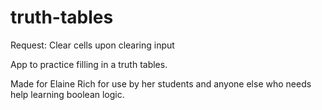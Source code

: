 truth-tables
============

Request:
    Clear cells upon clearing input

App to practice filling in a truth tables.

Made for Elaine Rich for use by her students and anyone else who needs help learning boolean logic.
